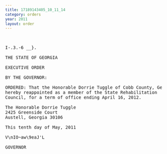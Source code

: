 ```yaml
---
title: 17189143405_10_11_14
category: orders
year: 2011
layout: order
---
```


<pre> 

I-.3.-6 __}.

THE STATE OF GEORGIA

EXECUTIVE ORDER

BY THE GOVERNOR:

ORDERED: That the Honorable Dorrie Tuggle of Cobb County, Georgia, is
hereby reappointed as a member of the State Rehabilitation
Council, for a term of office ending April 16, 2012.

The Honorable Dorrie Tuggle
2425 Greenside Court
Austell, Georgia 30106

This tenth day of May, 2011

V\nIO~aw\9eaJ'L

GOVERNOR

</pre>
